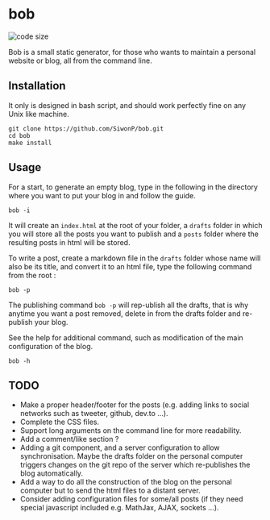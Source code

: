 # bob
![code size](https://img.shields.io/github/languages/code-size/SiwonP/bob.svg)

Bob is a small static generator, for those who wants to maintain a personal
website or blog, all from the command line.

## Installation

It only is designed in bash script, and should work perfectly fine on any Unix
like machine.

```
git clone https://github.com/SiwonP/bob.git
cd bob
make install
```

## Usage

For a start, to generate an empty blog, type in the following in the directory
where you want to put your blog in and follow the guide.

```
bob -i
```

It will create an `index.html` at the root of your folder, a `drafts` folder in
which you will store all the posts you want to publish and a `posts` folder
where the resulting posts in html will be stored.

To write a post, create a markdown file in the `drafts` folder whose name will
also be its title, and convert it to an html file, type the following command
from the root :

```
bob -p
```

The publishing command `bob -p` will rep-ublish all the drafts, that is why
anytime you want a post removed, delete in from the drafts folder and re-publish
your blog.

See the help for additional command, such as modification of the main configuration
of the blog.

```
bob -h
```

## TODO

* Make a proper header/footer for the posts (e.g. adding links to social networks
  such as tweeter, github, dev.to ...).
* Complete the CSS files.
* Support long arguments on the command line for more readability.
* Add a comment/like section ?
* Adding a git component, and a server configuration to allow synchronisation.
  Maybe the drafts folder on the personal computer triggers changes on the git
  repo of the server which re-publishes the blog automatically.
* Add a way to do all the construction of the blog on the personal computer but
  to send the html files to a distant server.
* Consider adding configuration files for some/all posts (if they
  need special javascript included e.g. MathJax, AJAX, sockets ...).

